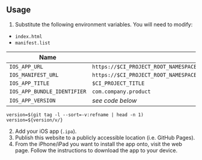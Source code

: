 ## Usage
1. Substitute the following environment variables. You will need to modify:
  * `index.html`
  * `manifest.list`

| Name | Example |
| --- | --- |
| `IOS_APP_URL` | `https://$CI_PROJECT_ROOT_NAMESPACE.$CI_PAGES_DOMAIN/-/$CI_PROJECT_NAME/-/jobs/$CI_JOB_ID/artifacts/public/build.ipa` |
| `IOS_MANIFEST_URL` | `https://$CI_PROJECT_ROOT_NAMESPACE.$CI_PAGES_DOMAIN/-/$CI_PROJECT_NAME/-/jobs/$CI_JOB_ID/artifacts/public/manifest.plist` |
| `IOS_APP_TITLE` | `$CI_PROJECT_TITLE` |
| `IOS_APP_BUNDLE_IDENTIFIER` | `com.company.product` |
| `IOS_APP_VERSION` | *see code below* |

```
version=$(git tag -l --sort=-v:refname | head -n 1)
version=${version/v/}
```

2. Add your iOS app (`.ipa`).
3. Publish this website to a publicly accessible location (i.e. GitHub Pages).
4. From the iPhone/iPad you want to install the app onto, visit the web page. Follow the instructions to download the app to your device.
